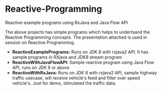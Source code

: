 # Reactive-Programming
Reactive example programs using RxJava and Java Flow API

The above projects has simple programs which helps to undertsand the Reactive Programming concepts. 
The presentation attached is used in session on Reactive Programming.

* **ReactiveExamplePrograms:**  Runs on JDK 8 with rxjava2 API. It has sample programs in RXjava and JDK8 stream program
* **ReactiveWithJavaFlowAPI:** Sample reactive program using Java Flow API, runs on JDK 9 or above
* **ReactiveWithRxJava:** Runs on JDK 8 with rxjava2 API, sample highway traffic usecase, will receive vehicle's feed and filter over speed vehicle's. Just for demo, stimulated the traffic data.
